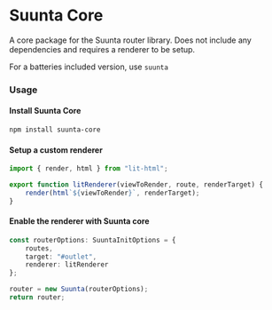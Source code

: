 # Suunta Core

A core package for the Suunta router library. Does not include any dependencies and requires a renderer to be setup.

For a batteries included version, use `suunta`

### Usage

#### Install Suunta Core 

```bash
npm install suunta-core
```

#### Setup a custom renderer

```javascript
import { render, html } from "lit-html";

export function litRenderer(viewToRender, route, renderTarget) {
    render(html`${viewToRender}`, renderTarget);
}
```

#### Enable the renderer with Suunta core


```typescript
const routerOptions: SuuntaInitOptions = {
    routes,
    target: "#outlet",
    renderer: litRenderer
};

router = new Suunta(routerOptions);
return router;
```


